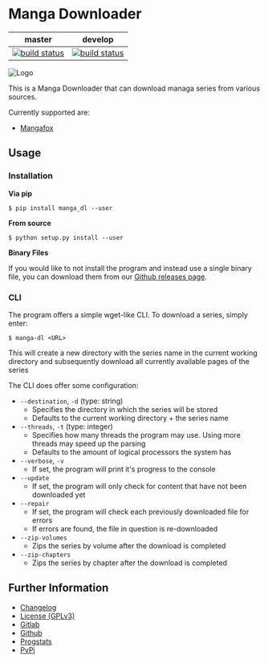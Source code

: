 # Manga Downloader

|master|develop|
|:---:|:---:|
|[![build status](https://gitlab.namibsun.net/namibsun/python/manga-dl/badges/master/build.svg)](https://gitlab.namibsun.net/namibsun/python/manga-dl/commits/master)|[![build status](https://gitlab.namibsun.net/namibsun/python/manga-dl/badges/develop/build.svg)](https://gitlab.namibsun.net/namibsun/python/manga-dl/commits/develop)|

![Logo](resources/logo/logo-readme.png "Logo")

This is a Manga Downloader that can download managa series from various sources.

Currently supported are:

 * [Mangafox](http://mangafox.me)

## Usage

### Installation

**Via pip**

    $ pip install manga_dl --user

**From source**

    $ python setup.py install --user

**Binary Files**

If you would like to not install the program and instead use a single binary
file, you can download them from our [Github releases page](https://github.com/namboy94/manga-dl/releases).

### CLI

The program offers a simple wget-like CLI. To download a series, simply enter:
    
    $ manga-dl <URL>
    
This will create a new directory with the series name in the current working
directory and subsequently download all currently available pages of the series

The CLI does offer some configuration:

* ```--destination```, ```-d``` (type: string)
  - Specifies the directory in which the series will be stored
  - Defaults to the current working directory + the series name
* ```--threads```, ```-t``` (type: integer)
  - Specifies how many threads the program may use. Using more threads may speed up the parsing
  - Defaults to the amount of logical processors the system has
* ```--verbose```, ```-v```
  - If set, the program will print it's progress to the console
* ```--update```
  - If set, the program will only check for content that have not been downloaded yet
* ```--repair```
  - If set, the program will check each previously downloaded file for errors
  - If errors are found, the file in question is re-downloaded
* ```--zip-volumes```
  - Zips the series by volume after the download is completed
* ```--zip-chapters```
  - Zips the series by chapter after the download is completed

## Further Information

* [Changelog](CHANGELOG)
* [License (GPLv3)](LICENSE)
* [Gitlab](https://gitlab.namibsun.net/namibsun/python/manga-dl)
* [Github](https://github.com/namboy94/manga-dl)
* [Progstats](https://progstats.namibsun.net/projects/manga-dl)
* [PyPi](https://pypi.org/project/manga-dl)